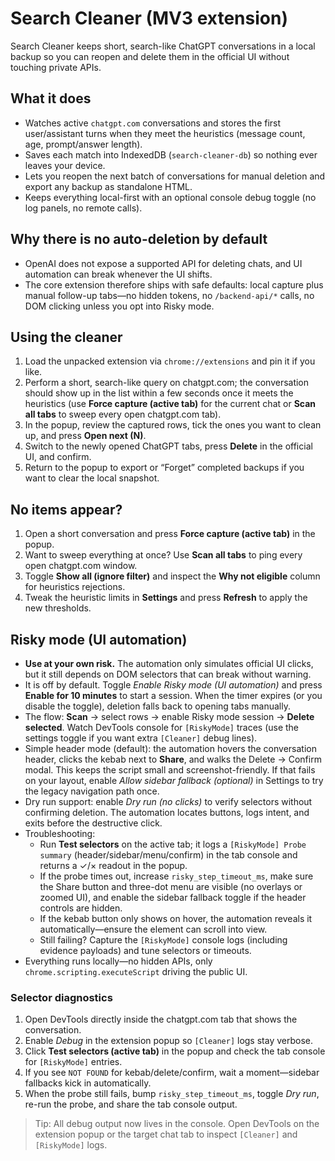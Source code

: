 # Search Cleaner (MV3 extension)

Search Cleaner keeps short, search-like ChatGPT conversations in a local backup so you can reopen and delete them in the official UI without touching private APIs.

## What it does
- Watches active `chatgpt.com` conversations and stores the first user/assistant turns when they meet the heuristics (message count, age, prompt/answer length).
- Saves each match into IndexedDB (`search-cleaner-db`) so nothing ever leaves your device.
- Lets you reopen the next batch of conversations for manual deletion and export any backup as standalone HTML.
- Keeps everything local-first with an optional console debug toggle (no log panels, no remote calls).

## Why there is no auto-deletion by default
- OpenAI does not expose a supported API for deleting chats, and UI automation can break whenever the UI shifts.
- The core extension therefore ships with safe defaults: local capture plus manual follow-up tabs—no hidden tokens, no `/backend-api/*` calls, no DOM clicking unless you opt into Risky mode.

## Using the cleaner
1. Load the unpacked extension via `chrome://extensions` and pin it if you like.
2. Perform a short, search-like query on chatgpt.com; the conversation should show up in the list within a few seconds once it meets the heuristics (use **Force capture (active tab)** for the current chat or **Scan all tabs** to sweep every open chatgpt.com tab).
3. In the popup, review the captured rows, tick the ones you want to clean up, and press **Open next (N)**.
4. Switch to the newly opened ChatGPT tabs, press **Delete** in the official UI, and confirm.
5. Return to the popup to export or “Forget” completed backups if you want to clear the local snapshot.

## No items appear?
1. Open a short conversation and press **Force capture (active tab)** in the popup.
2. Want to sweep everything at once? Use **Scan all tabs** to ping every open chatgpt.com window.
3. Toggle **Show all (ignore filter)** and inspect the **Why not eligible** column for heuristics rejections.
4. Tweak the heuristic limits in **Settings** and press **Refresh** to apply the new thresholds.

## Risky mode (UI automation)
- **Use at your own risk.** The automation only simulates official UI clicks, but it still depends on DOM selectors that can break without warning.
- It is off by default. Toggle *Enable Risky mode (UI automation)* and press **Enable for 10 minutes** to start a session. When the timer expires (or you disable the toggle), deletion falls back to opening tabs manually.
- The flow: **Scan** → select rows → enable Risky mode session → **Delete selected**. Watch DevTools console for `[RiskyMode]` traces (use the settings toggle if you want extra `[Cleaner]` debug lines).
- Simple header mode (default): the automation hovers the conversation header, clicks the kebab next to **Share**, and walks the Delete → Confirm modal. This keeps the script small and screenshot-friendly. If that fails on your layout, enable *Allow sidebar fallback (optional)* in Settings to try the legacy navigation path once.
- Dry run support: enable *Dry run (no clicks)* to verify selectors without confirming deletion. The automation locates buttons, logs intent, and exits before the destructive click.
- Troubleshooting:
  - Run **Test selectors** on the active tab; it logs a `[RiskyMode] Probe summary` (header/sidebar/menu/confirm) in the tab console and returns a ✓/× readout in the popup.
  - If the probe times out, increase `risky_step_timeout_ms`, make sure the Share button and three-dot menu are visible (no overlays or zoomed UI), and enable the sidebar fallback toggle if the header controls are hidden.
  - If the kebab button only shows on hover, the automation reveals it automatically—ensure the element can scroll into view.
  - Still failing? Capture the `[RiskyMode]` console logs (including evidence payloads) and tune selectors or timeouts.
- Everything runs locally—no hidden APIs, only `chrome.scripting.executeScript` driving the public UI.

### Selector diagnostics
1. Open DevTools directly inside the chatgpt.com tab that shows the conversation.
2. Enable *Debug* in the extension popup so `[Cleaner]` logs stay verbose.
3. Click **Test selectors (active tab)** in the popup and check the tab console for `[RiskyMode]` entries.
4. If you see `NOT FOUND` for kebab/delete/confirm, wait a moment—sidebar fallbacks kick in automatically.
5. When the probe still fails, bump `risky_step_timeout_ms`, toggle *Dry run*, re-run the probe, and share the tab console output.

> Tip: All debug output now lives in the console. Open DevTools on the extension popup or the target chat tab to inspect `[Cleaner]` and `[RiskyMode]` logs.

